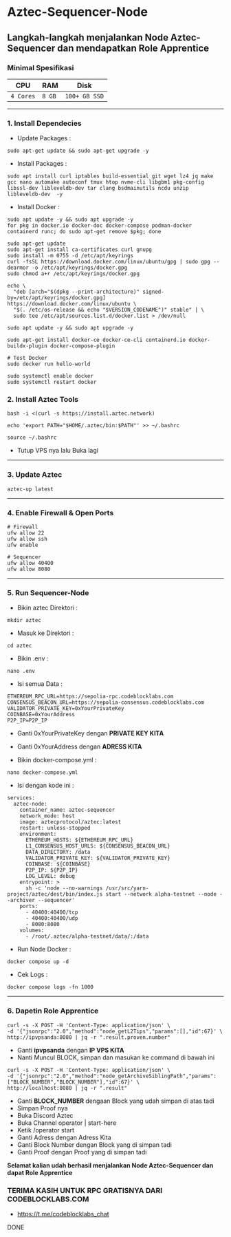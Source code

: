 # Aztec-Sequencer-Node

Langkah-langkah menjalankan Node Aztec-Sequencer dan mendapatkan Role Apprentice
---

### Minimal Spesifikasi
| CPU       | RAM         | Disk         |
|-----------|-------------|--------------|
| `4 Cores` | `8 GB` | `100+ GB SSD` |
---

### 1. Install Dependecies
- Update Packages :
```
sudo apt-get update && sudo apt-get upgrade -y
```
- Install Packages :
```
sudo apt install curl iptables build-essential git wget lz4 jq make gcc nano automake autoconf tmux htop nvme-cli libgbm1 pkg-config libssl-dev libleveldb-dev tar clang bsdmainutils ncdu unzip libleveldb-dev  -y
```
- Install Docker :
```
sudo apt update -y && sudo apt upgrade -y
for pkg in docker.io docker-doc docker-compose podman-docker containerd runc; do sudo apt-get remove $pkg; done

sudo apt-get update
sudo apt-get install ca-certificates curl gnupg
sudo install -m 0755 -d /etc/apt/keyrings
curl -fsSL https://download.docker.com/linux/ubuntu/gpg | sudo gpg --dearmor -o /etc/apt/keyrings/docker.gpg
sudo chmod a+r /etc/apt/keyrings/docker.gpg

echo \
  "deb [arch="$(dpkg --print-architecture)" signed-by=/etc/apt/keyrings/docker.gpg] https://download.docker.com/linux/ubuntu \
  "$(. /etc/os-release && echo "$VERSION_CODENAME")" stable" | \
  sudo tee /etc/apt/sources.list.d/docker.list > /dev/null

sudo apt update -y && sudo apt upgrade -y

sudo apt-get install docker-ce docker-ce-cli containerd.io docker-buildx-plugin docker-compose-plugin

# Test Docker
sudo docker run hello-world

sudo systemctl enable docker
sudo systemctl restart docker
```

### 2. Install Aztec Tools
```
bash -i <(curl -s https://install.aztec.network)
```
```
echo 'export PATH="$HOME/.aztec/bin:$PATH"' >> ~/.bashrc
```
```
source ~/.bashrc
```
- Tutup VPS nya lalu Buka lagi
---
### 3. Update Aztec
```
aztec-up latest
```
---
### 4. Enable Firewall & Open Ports
```
# Firewall
ufw allow 22
ufw allow ssh
ufw enable

# Sequencer
ufw allow 40400
ufw allow 8080
```
---
### 5. Run Sequencer-Node
- Bikin aztec Direktori :
```
mkdir aztec
```
- Masuk ke Direktori :
```
cd aztec
```
- Bikin .env :
```
nano .env
```
- Isi semua Data :
```
ETHEREUM_RPC_URL=https://sepolia-rpc.codeblocklabs.com
CONSENSUS_BEACON_URL=https://sepolia-consensus.codeblocklabs.com
VALIDATOR_PRIVATE_KEY=0xYourPrivateKey
COINBASE=0xYourAddress
P2P_IP=P2P_IP
```
- Ganti 0xYourPrivateKey dengan **PRIVATE KEY KITA**
- Ganti 0xYourAddress dengan **ADRESS KITA**

- Bikin docker-compose.yml :
```
nano docker-compose.yml
```
- Isi dengan kode ini :
```
services:
  aztec-node:
    container_name: aztec-sequencer
    network_mode: host 
    image: aztecprotocol/aztec:latest
    restart: unless-stopped
    environment:
      ETHEREUM_HOSTS: ${ETHEREUM_RPC_URL}
      L1_CONSENSUS_HOST_URLS: ${CONSENSUS_BEACON_URL}
      DATA_DIRECTORY: /data
      VALIDATOR_PRIVATE_KEY: ${VALIDATOR_PRIVATE_KEY}
      COINBASE: ${COINBASE}
      P2P_IP: ${P2P_IP}
      LOG_LEVEL: debug
    entrypoint: >
      sh -c 'node --no-warnings /usr/src/yarn-project/aztec/dest/bin/index.js start --network alpha-testnet --node --archiver --sequencer'
    ports:
      - 40400:40400/tcp
      - 40400:40400/udp
      - 8080:8080
    volumes:
      - /root/.aztec/alpha-testnet/data/:/data
```
- Run Node Docker :
```
docker compose up -d
```
- Cek Logs :
```
docker compose logs -fn 1000
```
---
### 6. Dapetin Role Apprentice
```
curl -s -X POST -H 'Content-Type: application/json' \
-d '{"jsonrpc":"2.0","method":"node_getL2Tips","params":[],"id":67}' \
http://ipvpsanda:8080 | jq -r ".result.proven.number"
```
- Ganti **ipvpsanda** dengan **IP VPS KITA**
- Nanti Muncul BLOCK, simpan dan masukan ke command di bawah ini
```
curl -s -X POST -H 'Content-Type: application/json' \
-d '{"jsonrpc":"2.0","method":"node_getArchiveSiblingPath","params":["BLOCK_NUMBER","BLOCK_NUMBER"],"id":67}' \
http://localhost:8080 | jq -r ".result"
```
- Ganti **BLOCK_NUMBER** dengaan Block yang udah simpan di atas tadi
- Simpan Proof nya
- Buka Discord Aztec
- Buka Channel operator | start-here
- Ketik /operator start
- Ganti Adress dengan Adress Kita
- Ganti Block Number dengan Block yang di simpan tadi
- Ganti Proof dengan Proof yang di simpan tadi

**Selamat kalian udah berhasil menjalankan Node Aztec-Sequencer dan dapat Role Apprentice**

### TERIMA KASIH UNTUK RPC GRATISNYA DARI CODEBLOCKLABS.COM
- https://t.me/codeblocklabs_chat

DONE
